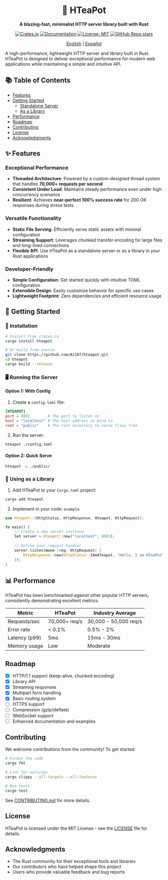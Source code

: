 <h1 align="center">🍵 HTeaPot</h1>
<p align="center"><b>A blazing-fast, minimalist HTTP server library built with Rust</b></p>

<p align="center">
  <a href="https://crates.io/crates/hteapot"><img alt="Crates.io" src="https://img.shields.io/crates/v/hteapot.svg?style=flat-square"></a>
  <a href="https://docs.rs/hteapot"><img alt="Documentation" src="https://img.shields.io/docsrs/hteapot?style=flat-square"></a>
<!--   <a href="https://github.com/Az107/HTeaPot/actions"><img alt="Build Status" src="https://img.shields.io/github/actions/workflow/status/Az107/HTeaPot/rust.yml?branch=main&style=flat-square"></a> -->
  <a href="https://opensource.org/licenses/MIT"><img alt="License: MIT" src="https://img.shields.io/badge/License-MIT-yellow.svg?style=flat-square"></a>
  <a href="https://github.com/Az107/HTeaPot" target="_blank"><img alt="GitHub Repo stars" src="https://img.shields.io/github/stars/Az107/HTeaPot"></a>
</p>

<p align="center">
  <a href="README.md">English</a> |
  <a href="docs/readme_i18n/README_ES.md">Español</a>
</p>


A high-performance, lightweight HTTP server and library built in Rust. HTeaPot is designed to deliver exceptional performance for modern web applications while maintaining a simple and intuitive API.

## 📚 Table of Contents

- [Features](#--features)
- [Getting Started](#-getting-started)
  - [Standalone Server](#standalone-server)
  - [As a Library](#as-a-library)
- [Performance](#-performance)
- [Roadmap](#-roadmap)
- [Contributing](#-contributing)
- [License](#-license)
- [Acknowledgments](#-acknowledgments)

## ✨ Features

###  Exceptional Performance
- **Threaded Architecture**: Powered by a custom-designed thread system that handles **70,000+ requests per second**
- **Consistent Under Load**: Maintains steady performance even under high concurrency scenarios
- **Resilient**: Achieves **near-perfect 100% success rate** for 200 OK responses during stress tests

###  Versatile Functionality
- **Static File Serving**: Efficiently serve static assets with minimal configuration
- **Streaming Support**: Leverages chunked transfer encoding for large files and long-lived connections
- **Flexible API**: Use HTeaPot as a standalone server or as a library in your Rust applications

###  Developer-Friendly
- **Simple Configuration**: Get started quickly with intuitive TOML configuration
- **Extensible Design**: Easily customize behavior for specific use cases
- **Lightweight Footprint**: Zero dependencies and efficient resource usage

## 🚀 Getting Started

### 🔧 Installation

```bash
# Install from crates.io
cargo install hteapot

# Or build from source
git clone https://github.com/Az107/hteapot.git
cd hteapot
cargo build --release
```

### 🖥️ Running the Server

#### Option 1: With Config

1. Create a `config.toml` file:

```toml
[HTEAPOT]
port = 8081        # The port to listen on
host = "localhost" # The host address to bind to
root = "public"    # The root directory to serve files from
```

2. Run the server:

```bash
hteapot ./config.toml
```

#### Option 2: Quick Serve

```bash
hteapot -s ./public/
```

### 🦀 Using as a Library

1. Add HTeaPot to your ```Cargo.toml``` project:

```bash
cargo add hteapot
```

2. Implement in your code: ```example```

```rust
use hteapot::{HttpStatus, HttpResponse, Hteapot, HttpRequest};

fn main() {
    // Create a new server instance
    let server = Hteapot::new("localhost", 8081);
    
    // Define your request handler
    server.listen(move |req: HttpRequest| {
        HttpResponse::new(HttpStatus::IAmATeapot, "Hello, I am HTeaPot", None)
    });
}
```

## 📊 Performance

HTeaPot has been benchmarked against other popular HTTP servers, consistently demonstrating excellent metrics:

| Metric        | HTeaPot       | Industry Average       |
|---------------|---------------|------------------------|
| Requests/sec  | 70,000+ req/s | 30,000 - 50,000 req/s  |
| Error rate    | < 0.1%        | 0.5% - 2%              |
| Latency (p99) | 5ms           | 15ms - 30ms            |
| Memory usage  | Low           | Moderate               |

##  Roadmap

- [x] HTTP/1.1 support (keep-alive, chunked encoding)
- [x] Library API
- [x] Streaming responses
- [x] Multipart form handling
- [x] Basic routing system
- [ ] HTTPS support
- [ ] Compression (gzip/deflate)
- [ ] WebSocket support
- [ ] Enhanced documentation and examples

##  Contributing

We welcome contributions from the community! To get started:

```sh
# Format the code
cargo fmt

# Lint for warnings
cargo clippy --all-targets --all-features

# Run tests
cargo test
```
See [CONTRIBUTING.md](https://github.com/Az107/HTeaPot/wiki/Contributing) for more details.

##  License

HTeaPot is licensed under the MIT License - see the [LICENSE](LICENSE) file for details.

##  Acknowledgments

- The Rust community for their exceptional tools and libraries
- Our contributors who have helped shape this project
- Users who provide valuable feedback and bug reports